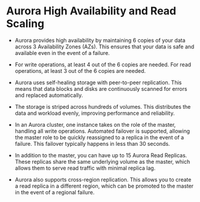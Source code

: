 # Aurora High Availability and Read Scaling

- Aurora provides high availability by maintaining 6 copies of your data across 3 Availability Zones (AZs). This ensures that your data is safe and available even in the event of a failure.

- For write operations, at least 4 out of the 6 copies are needed. For read operations, at least 3 out of the 6 copies are needed.

- Aurora uses self-healing storage with peer-to-peer replication. This means that data blocks and disks are continuously scanned for errors and replaced automatically.

- The storage is striped across hundreds of volumes. This distributes the data and workload evenly, improving performance and reliability.

- In an Aurora cluster, one instance takes on the role of the master, handling all write operations. Automated failover is supported, allowing the master role to be quickly reassigned to a replica in the event of a failure. This failover typically happens in less than 30 seconds.

- In addition to the master, you can have up to 15 Aurora Read Replicas. These replicas share the same underlying volume as the master, which allows them to serve read traffic with minimal replica lag.

- Aurora also supports cross-region replication. This allows you to create a read replica in a different region, which can be promoted to the master in the event of a regional failure.